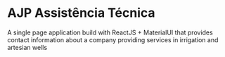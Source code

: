 # AJP Assistência Técnica

A single page application build with ReactJS + MaterialUI that provides contact information about a company providing services in irrigation and artesian wells

